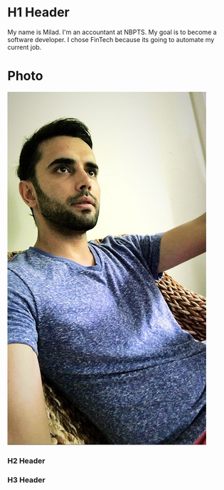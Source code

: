 # H1 Header
My name is Milad. I'm an accountant at NBPTS. My goal is to become a software developer. I chose FinTech because its going to automate my current job.

# Photo
![alt text](images/miladphoto.jpeg)

### H2 Header

### H3 Header
